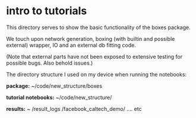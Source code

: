 # intro to tutorials

This directory serves to show the basic functionality of the boxes package.

We touch upon network generation, boxing (with builtin and possible external) wrapper, IO and an external db fitting code.

(Note that external parts have not been exposed to extensive testing for possible bugs. Also behold issues.)

The directory structure I used on my device when running the notebooks:

__package:__   \~/code/new_structure/boxes

__tutorial notebooks:__   \~/code/new_structure/
                        
__results:__ \~ /result_logs /facebook_caltech_demo/ .... etc


